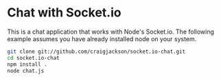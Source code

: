 # Chat with Socket.io

This is a chat application that works with Node's Socket.io. The following
example assumes you have already installed node on your system.

```bash
git clone git://github.com/craigjackson/socket.io-chat.git
cd socket.io-chat
npm install .
node chat.js
```

